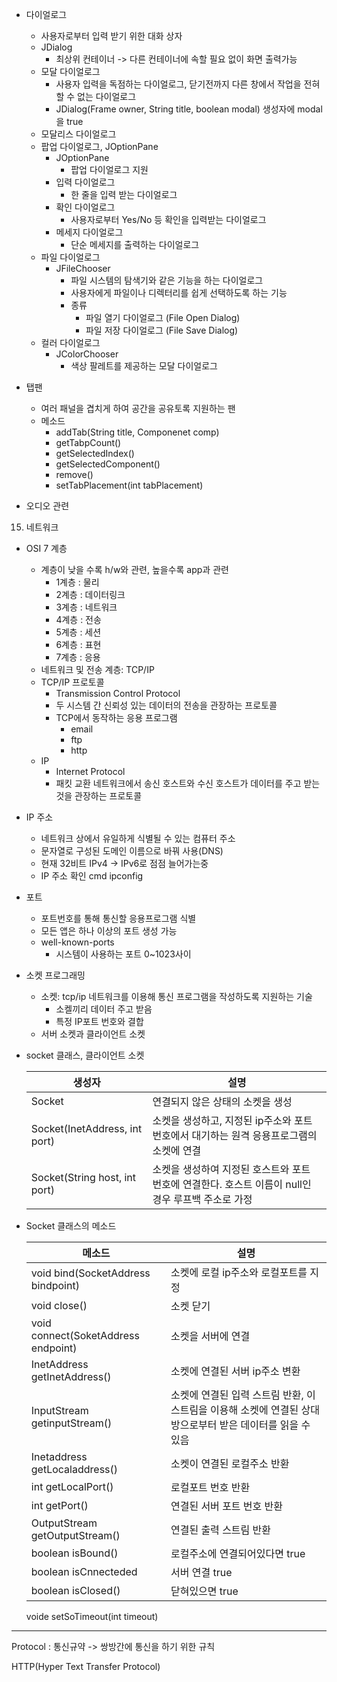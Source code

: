   - 다이얼로그
    * 사용자로부터 입력 받기 위한 대화 상자
    * JDialog
      + 최상위 컨테이너 -> 다른 컨테이너에 속할 필요 없이 화면 출력가능
    * 모달 다이얼로그
      + 사용자 입력을 독점하는 다이얼로그, 닫기전까지 다른 창에서 작업을 전혀 할 수 없는 다이얼로그
      + JDialog(Frame owner, String title, boolean modal) 생성자에 modal을 true
    * 모달리스 다이얼로그
    * 팝업 다이얼로그, JOptionPane
      + JOptionPane
        - 팝업 다이얼로그 지원
      + 입력 다이얼로그
        - 한 줄을 입력 받는 다이얼로그
      + 확인 다이얼로그
        - 사용자로부터 Yes/No 등 확인을 입력받는 다이얼로그
      + 메세지 다이얼로그
        - 단순 메세지를 출력하는 다이얼로그
    * 파일 다이얼로그
      + JFileChooser
        - 파일 시스템의 탐색기와 같은 기능을 하는 다이얼로그
        - 사용자에게 파일이나 디렉터리를 쉽게 선택하도록 하는 기능
        - 종류
          + 파일 열기 다이얼로그 (File Open Dialog)
          + 파일 저장 다이얼로그 (File Save Dialog)
    * 컬러 다이얼로그
      + JColorChooser
        - 색상 팔레트를 제공하는 모달 다이얼로그

  - 탭팬
    * 여러 패널을 겹치게 하여 공간을 공유토록 지원하는 팬
    * 메소드
      + addTab(String title, Componenet comp)
      + getTabpCount()
      + getSelectedIndex()
      + getSelectedComponent()
      + remove()
      + setTabPlacement(int tabPlacement)
    
  - 오디오 관련

15. 네트워크
  - OSI 7 계층
    * 계층이 낮을 수록 h/w와 관련, 높을수록 app과 관련
      + 1계층 : 물리
      + 2계층 : 데이터링크
      + 3계층 : 네트워크
      + 4계층 : 전송
      + 5계층 : 세션
      + 6계층 : 표현
      + 7계층 : 응용
    * 네트워크 및 전송 계층: TCP/IP
    * TCP/IP 프로토콜
      + Transmission Control Protocol
      + 두 시스템 간 신뢰성 있는 데이터의 전송을 관장하는 프로토콜
      + TCP에서 동작하는 응용 프로그램
        - email
        - ftp
        - http
    * IP
      + Internet Protocol
      + 패킷 교환 네트워크에서 송신 호스트와 수신 호스트가 데이터를 주고 받는 것을 관장하는 프로토콜
    
  - IP 주소
    * 네트워크 상에서 유일하게 식별될 수 있는 컴퓨터 주소
    * 문자열로 구성된 도메인 이름으로 바꿔 사용(DNS)
    * 현재 32비트 IPv4 -> IPv6로 점점 늘어가는중
    * IP 주소 확인 cmd ipconfig

  - 포트
    * 포트번호를 통해 통신할 응용프로그램 식별
    * 모든 앱은 하나 이상의 포트 생성 가능
    * well-known-ports
      + 시스템이 사용하는 포트 0~1023사이
  
  - 소켓 프로그래밍
    * 소켓: tcp/ip 네트워크를 이용해 통신 프로그램을 작성하도록 지원하는 기술
      + 소켈끼리 데이터 주고 받음
      + 특정 IP포트 번호와 결합
    + 서버 소켓과 클라이언트 소켓

  - socket 클래스, 클라이언트 소켓
    
    생성자 | 설명
    -- | --
    Socket | 연결되지 않은 상태의 소켓을 생성
    Socket(InetAddress, int port) | 소켓을 생성하고, 지정된 ip주소와 포트번호에서 대기하는 원격 응용프로그램의 소켓에 연결
    Socket(String host, int port) | 소켓을 생성하여 지정된 호스트와 포트 번호에 연결한다. 호스트 이름이 null인 경우 루프백 주소로 가정

  - Socket 클래스의 메소드

    메소드 | 설명
    -- | --
    void bind(SocketAddress bindpoint) | 소켓에 로컬 ip주소와 로컬포트를 지정 
    void close() |소켓 닫기
    void connect(SoketAddress endpoint) | 소켓을 서버에 연결
    InetAddress getInetAddress() | 소켓에 연결된 서버 ip주소 변환
    InputStream getinputStream() | 소켓에 연결된 입력 스트림 반환, 이 스트림을 이용해 소켓에 연결된 상대방으로부터 받은 데이터를 읽을 수 있음
    Inetaddress getLocaladdress() | 소켓이 연결된 로컬주소 반환
    int getLocalPort() | 로컬포트 번호 반환
    int getPort() | 연결된 서버 포트 번호 반환
    OutputStream getOutputStream() | 연결된 출력 스트림 반환
    boolean isBound() | 로컬주소에 연결되어있다면 true
    boolean isCnnecteded | 서버 연결 true
    boolean isClosed() | 닫혀있으면 true
    voide setSoTimeout(int timeout)



  -----------------------------------------------------------------

Protocol
  : 통신규약
  -> 쌍방간에 통신을 하기 위한 규칙

HTTP(Hyper Text Transfer Protocol)
